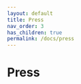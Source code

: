 ```yaml
---
layout: default
title: Press
nav_order: 3
has_children: true
permalink: /docs/press
---
```

# Press
